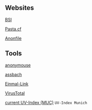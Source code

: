 ## Websites

[BSI](https://bsi-fuer-buerger.de)

[Pasta.cf](https://pasta.cf)

[Anonfile](https://anonfile.com)



Tools
------
[anonymouse](http://anonymouse.org)

[assbach](https://assbach.com/tools/)

[Einmal-Link](https://message.jweiland.net)

[VirusTotal](https://www.virustotal.com/gui/home)

[current UV-Index (MUC)](https://uvi.bfs.de/Tagesgrafiken/EEr_Muenchen_today.png)  `UV-Index Munich`

